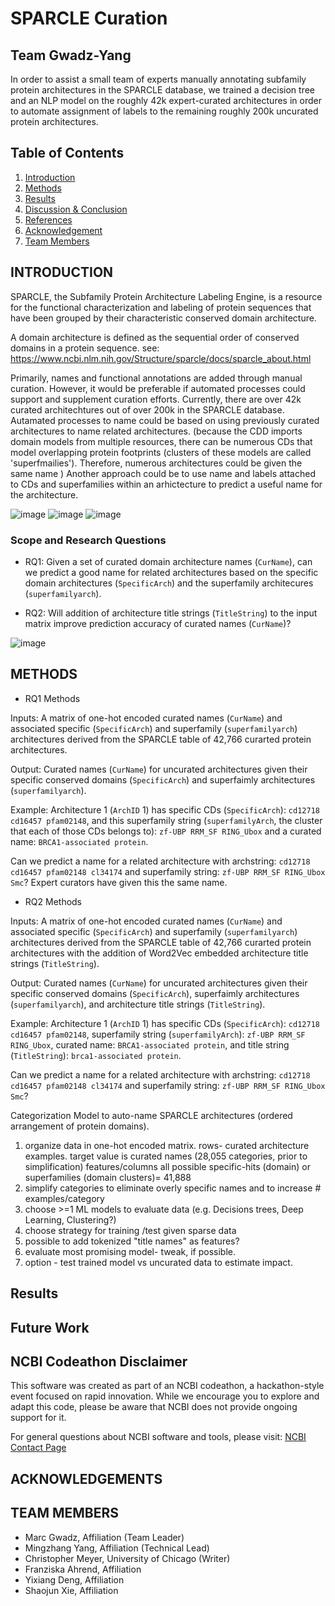 # SPARCLE Curation
## Team Gwadz-Yang

In order to assist a small team of experts manually annotating subfamily protein architectures in the SPARCLE database, we trained a decision tree and an NLP model on the roughly 42k expert-curated architectures in order to automate assignment of labels to the remaining roughly 200k uncurated protein architectures. 


## Table of Contents

1. [Introduction](#introduction)
2. [Methods](#methods)
3. [Results](#results)
4. [Discussion & Conclusion](#discussion--conclusion)
5. [References](#references)
6. [Acknowledgement](#acknowledgements)
7. [Team Members](#team-members)

## INTRODUCTION

SPARCLE, the Subfamily Protein Architecture Labeling Engine, is a resource for the functional characterization and labeling of protein sequences that have been grouped by their characteristic conserved domain architecture. 


A domain architecture is defined as the sequential order of conserved domains in a protein sequence.  see: https://www.ncbi.nlm.nih.gov/Structure/sparcle/docs/sparcle_about.html


Primarily, names and functional annotations are added through manual curation. However, it would be preferable if automated processes could support and supplement curation efforts. Currently, there are over 42k curated architechtures out of over 200k in the SPARCLE database.  Autamated processes to name could be based on using previously curated architectures to name related architectures. (because the CDD imports domain models from multiple resources, there can be numerous CDs that model overlapping protein footprints (clusters of these models are called 'superfmailies'). Therefore, numerous architectures could be given the same name ) Another approach could be to use name and labels attached to CDs and superfamilies within an arhictecture to predict a useful name for the architecture. 


![image](https://github.com/NCBI-Codeathons/mlxai-2024-team-gwadz-yang/assets/35601022/debf6388-734a-472d-9bdd-8a8013a4400f)
![image](https://github.com/NCBI-Codeathons/mlxai-2024-team-gwadz-yang/assets/35601022/72302944-3ad2-482f-a0d7-5ebd7a87f633)
![image](https://github.com/NCBI-Codeathons/mlxai-2024-team-gwadz-yang/assets/35601022/fc5f012e-0666-443a-a73c-212da92ad77f)


### Scope and Research Questions

* RQ1: Given a set of curated domain architecture names (`CurName`), can we predict a good name for related architectures based on the specific domain architectures (`SpecificArch`) and the superfamily architecures (`superfamilyarch`).

* RQ2: Will addition of architecture title strings (`TitleString`) to the input matrix improve prediction accuracy of curated names (`CurName`)?

![image](https://github.com/NCBI-Codeathons/mlxai-2024-team-gwadz-yang/docs/images/FA_slide_training_testing.png)


## METHODS

* RQ1 Methods

Inputs: 
A matrix of one-hot encoded curated names (`CurName`) and associated specific (`SpecificArch`) and superfamily (`superfamilyarch`) architectures derived from the SPARCLE table of 42,766 curarted protein architectures.


Output: 
Curated names (`CurName`) for uncurated architectures given their specific conserved domains (`SpecificArch`) and superfaimly architectures (`superfamilyarch`).


Example: 
Architecture 1 (`ArchID` 1) has specific CDs (`SpecificArch`): `cd12718 cd16457 pfam02148`, and this superfamily string (`superfamilyArch`, the cluster that each of those CDs belongs to): `zf-UBP RRM_SF RING_Ubox` and a curated name: `BRCA1-associated protein`.

Can we predict a name for a related architecture with archstring: `cd12718 cd16457 pfam02148 cl34174` and superfamily string: `zf-UBP RRM_SF RING_Ubox Smc`? Expert curators have given this the same name.


* RQ2 Methods

Inputs: 
A matrix of one-hot encoded curated names (`CurName`) and associated specific (`SpecificArch`) and superfamily (`superfamilyarch`) architectures derived from the SPARCLE table of 42,766 curarted protein architectures with the addition of Word2Vec embedded architecture title strings (`TitleString`).


Output: 
Curated names (`CurName`) for uncurated architectures given their specific conserved domains (`SpecificArch`), superfaimly architectures (`superfamilyarch`), and architecture title strings (`TitleString`).


Example: 
Architecture 1 (`ArchID` 1) has specific CDs (`SpecificArch`): `cd12718 cd16457 pfam02148`, superfamily string (`superfamilyArch`): `zf-UBP RRM_SF RING_Ubox`, curated name: `BRCA1-associated protein`, and title string (`TitleString`): `brca1-associated protein`.

Can we predict a name for a related architecture with archstring: `cd12718 cd16457 pfam02148 cl34174` and superfamily string: `zf-UBP RRM_SF RING_Ubox Smc`?


Categorization Model to auto-name SPARCLE architectures (ordered arrangement of protein domains).

1. organize data in one-hot encoded matrix. 
	rows- curated architecture examples.  target value is curated names (28,055 categories, prior to simplification)
	features/columns all possible specific-hits (domain) or superfamilies (domain clusters)= 41,888 
2. simplify categories to eliminate overly specific names and to increase # examples/category 
3. choose >=1  ML models to evaluate data (e.g. Decisions trees, Deep Learning, Clustering?) 
4. choose strategy for training /test given sparse data
5. possible to add tokenized "title names" as features?
6. evaluate most promising model- tweak, if possible. 
7. option - test trained model vs uncurated data to estimate impact. 


## Results

## Future Work

## NCBI Codeathon Disclaimer
This software was created as part of an NCBI codeathon, a hackathon-style event focused on rapid innovation. While we encourage you to explore and adapt this code, please be aware that NCBI does not provide ongoing support for it.

For general questions about NCBI software and tools, please visit: [NCBI Contact Page](https://www.ncbi.nlm.nih.gov/home/about/contact/)

## ACKNOWLEDGEMENTS



## TEAM MEMBERS

* Marc Gwadz, Affiliation (Team Leader)
* Mingzhang Yang, Affiliation (Technical Lead)
* Christopher Meyer, University of Chicago (Writer)
* Franziska Ahrend, Affiliation
* Yixiang Deng, Affiliation
* Shaojun Xie, Affiliation
